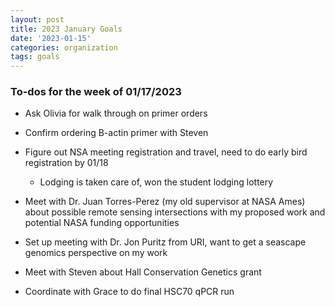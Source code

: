 ```yaml
---
layout: post
title: 2023 January Goals
date: '2023-01-15'
categories: organization
tags: goals
---
```


### To-dos for the week of 01/17/2023

* Ask Olivia for walk through on primer orders
  
* Confirm ordering B-actin primer with Steven
  
* Figure out NSA meeting registration and travel, need to do early bird registration   by 01/18
    * Lodging is taken care of, won the student lodging lottery
  
* Meet with Dr. Juan Torres-Perez (my old supervisor at NASA Ames) about possible      remote sensing intersections with my proposed work and potential NASA funding        opportunities

* Set up meeting with Dr. Jon Puritz from URI, want to get a seascape genomics         perspective on my work

* Meet with Steven about Hall Conservation Genetics grant

* Coordinate with Grace to do final HSC70 qPCR run



